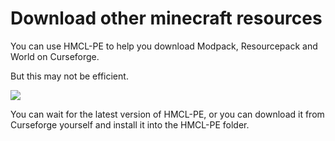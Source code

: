 # Download other minecraft resources

You can use HMCL-PE to help you download Modpack, Resourcepack and World on Curseforge.

But this may not be efficient.

![](../.gitbook/assets/Screenshot\_2022-08-14-23-10-16-78\_d17cc25ab2657fb.jpg)

You can wait for the latest version of HMCL-PE, or you can download it from Curseforge yourself and install it into the HMCL-PE folder.
